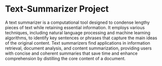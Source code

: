 # Text-Summarizer Project

A text summarizer is a computational tool designed to condense lengthy pieces of text while retaining essential information. It employs various techniques, including natural language processing and machine learning algorithms, to identify key sentences or phrases that capture the main ideas of the original content. Text summarizers find applications in information retrieval, document analysis, and content summarization, providing users with concise and coherent summaries that save time and enhance comprehension by distilling the core content of a document. 